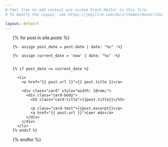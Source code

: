 ```yaml
---
# Feel free to add content and custom Front Matter to this file.
# To modify the layout, see https://jekyllrb.com/docs/themes/#overriding-theme-defaults

layout: default
---
```


<ul>
  {% for post in site.posts %}


    {%- assign post_date = post.date | date: "%s" -%}

    {%- assign current_date = 'now' | date: "%s" -%}


    {% if post_date <= current_date %}

      <li>
        <a href="{{ post.url }}">{{ post.title }}</a>

        <div class="card" style="width: 18rem;">
          <div class="card-body">
            <h5 class="card-title">{{post.title}}</h5>

            <p class="card-text">{{post.excerpt}}</p>
            <a href="{{ post.url }}">Leer más</a>
          </div>
        </div>
      </li>
    {% endif %}
  {% endfor %}
</ul>
